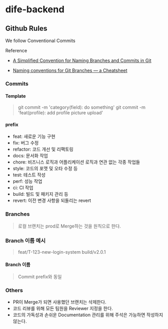 # dife-backend

## Github Rules

We follow Conventional Commits

Reference

-   [A Simplified Convention for Naming Branches and Commits in Git](https://dev.to/varbsan/a-simplified-convention-for-naming-branches-and-commits-in-git-il4)

-   [Naming conventions for Git Branches — a Cheatsheet](https://medium.com/@abhay.pixolo/naming-conventions-for-git-branches-a-cheatsheet-8549feca2534)

### Commits

#### Template

> git commit -m 'category(field): do something'
> git commit -m 'feat(profile): add profile picture upload'
#### prefix

-   feat: 새로운 기능 구현
-   fix: 버그 수정
-   refactor: 코드 개선 및 리팩토링
-   docs: 문서화 작업
-   chore: 비즈니스 로직과 어플리케이션 로직과 연관 없는 각종 작업들
-   style: 코드의 포맷 및 오타 수정 등
-   test: 테스트 작성
-   perf: 성능 작업
-   ci: CI 작업
-   build: 빌드 및 패키지 관리 등 
-   revert: 이전 변경 사항을 되돌리는 revert

### Branches

> 로컬 브랜치는 prod로 Merge하는 것을 원칙으로 한다. 

### Branch 이름 예시

> feat/T-123-new-login-system
> build/v2.0.1
#### Branch 이름

> Commit prefix와 동일

### Others

-   PR이 Merge가 되면 사용했던 브랜치는 삭제한다.
-   코드 리뷰를 위해 모든 팀원을 Reviewer 지정을 한다.
-   코드의 가독성과 손쉬운 Documentation 관리를 위해 주석은 가능하면 작성하지 않는다.